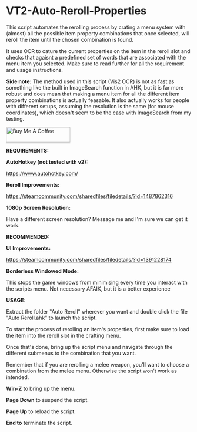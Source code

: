 # VT2-Auto-Reroll-Properties

This script automates the rerolling process by crating a menu system with (almost) all the possible item property combinations that once selected, will reroll the item until the chosen combination is found.

It uses OCR to cature the current properties on the item in the reroll slot and checks that agaisnt a predefined set of words that are associated with the menu item you selected. Make sure to read further for all the requirement and usage instructions.

**Side note:** The method used in this script (Vis2 OCR) is not as fast as something like the built in ImageSearch function in AHK, but it is far more robust and does mean that making a menu item for all the different item property combinations is actually feasable. It also actually works for people with different setups, assuming the resolution is the same (for mouse coordinates), which doesn't seem to be the case with ImageSearch from my testing. 

<a href="https://www.buymeacoffee.com/bonk" target="_blank"><img src="https://www.buymeacoffee.com/assets/img/custom_images/orange_img.png" alt="Buy Me A Coffee" style="height: 41px !important;width: 174px !important;box-shadow: 0px 3px 2px 0px rgba(190, 190, 190, 0.5) !important;-webkit-box-shadow: 0px 3px 2px 0px rgba(190, 190, 190, 0.5) !important;" ></a>


**REQUIREMENTS:**

**AutoHotkey (not tested with v2):**

https://www.autohotkey.com/

**Reroll Improvements:**

https://steamcommunity.com/sharedfiles/filedetails/?id=1487862316

**1080p Screen Resolution:**

Have a different screen resolution? Message me and I'm sure we can get it work.

**RECOMMENDED:**

**UI Improvements:** 

https://steamcommunity.com/sharedfiles/filedetails/?id=1391228174

**Borderless Windowed Mode:** 

This stops the game windows from minimising every time you interact with the scripts menu. Not necessary AFAIK, but it is a better experience

**USAGE:**

Extract the folder "Auto Reroll" wherever you want and double click the file "Auto Reroll.ahk" to launch the script.

To start the process of rerolling an item's properties, first make sure to load the item into the reroll slot in the crafting menu.

Once that's done, bring up the script menu and navigate through the different submenus to the combination that you want.

Remember that if you are rerolling a melee weapon, you'll want to choose a combination from the melee menu. Otherwise the script won't work as intended.

**Win-Z** to bring up the menu.

**Page Down** to suspend the script.

**Page Up** to reload the script.

**End to** terminate the script.
